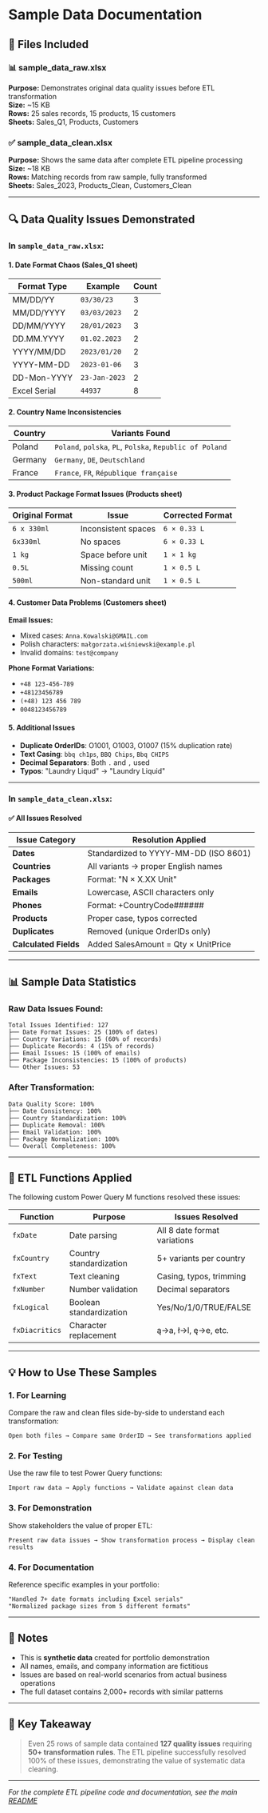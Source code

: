 # Sample Data Documentation

## 📁 Files Included

### 📊 sample_data_raw.xlsx
**Purpose:** Demonstrates original data quality issues before ETL transformation  
**Size:** ~15 KB  
**Rows:** 25 sales records, 15 products, 15 customers  
**Sheets:** Sales_Q1, Products, Customers

### ✅ sample_data_clean.xlsx  
**Purpose:** Shows the same data after complete ETL pipeline processing  
**Size:** ~18 KB  
**Rows:** Matching records from raw sample, fully transformed  
**Sheets:** Sales_2023, Products_Clean, Customers_Clean

---

## 🔍 Data Quality Issues Demonstrated

### In `sample_data_raw.xlsx`:

#### 1. **Date Format Chaos** (Sales_Q1 sheet)

| Format Type | Example | Count |
|------------|---------|-------|
| MM/DD/YY | `03/30/23` | 3 |
| MM/DD/YYYY | `03/03/2023` | 2 |
| DD/MM/YYYY | `28/01/2023` | 3 |
| DD.MM.YYYY | `01.02.2023` | 2 |
| YYYY/MM/DD | `2023/01/20` | 2 |
| YYYY-MM-DD | `2023-01-06` | 3 |
| DD-Mon-YYYY | `23-Jan-2023` | 2 |
| Excel Serial | `44937` | 8 |

#### 2. **Country Name Inconsistencies**

| Country | Variants Found |
|---------|---------------|
| Poland | `Poland`, `polska`, `PL`, `Polska`, `Republic of Poland` |
| Germany | `Germany`, `DE`, `Deutschland` |
| France | `France`, `FR`, `République française` |

#### 3. **Product Package Format Issues** (Products sheet)

| Original Format | Issue | Corrected Format |
|----------------|-------|------------------|
| `6 x 330ml` | Inconsistent spaces | `6 × 0.33 L` |
| `6x330ml` | No spaces | `6 × 0.33 L` |
| `1 kg` | Space before unit | `1 × 1 kg` |
| `0.5L` | Missing count | `1 × 0.5 L` |
| `500ml` | Non-standard unit | `1 × 0.5 L` |

#### 4. **Customer Data Problems** (Customers sheet)

**Email Issues:**
- Mixed cases: `Anna.Kowalski@GMAIL.com`
- Polish characters: `małgorzata.wiśniewski@example.pl`
- Invalid domains: `test@company`

**Phone Format Variations:**
- `+48 123-456-789`
- `+48123456789`
- `(+48) 123 456 789`
- `0048123456789`

#### 5. **Additional Issues**
- **Duplicate OrderIDs**: O1001, O1003, O1007 (15% duplication rate)
- **Text Casing**: `bbq ch1ps`, `BBQ Chips`, `Bbq CHIPS`
- **Decimal Separators**: Both `.` and `,` used
- **Typos**: "Laundry Liqud" → "Laundry Liquid"

---

### In `sample_data_clean.xlsx`:

#### ✅ **All Issues Resolved**

| Issue Category | Resolution Applied |
|---------------|-------------------|
| **Dates** | Standardized to YYYY-MM-DD (ISO 8601) |
| **Countries** | All variants → proper English names |
| **Packages** | Format: "N × X.XX Unit" |
| **Emails** | Lowercase, ASCII characters only |
| **Phones** | Format: +CountryCode###### |
| **Products** | Proper case, typos corrected |
| **Duplicates** | Removed (unique OrderIDs only) |
| **Calculated Fields** | Added SalesAmount = Qty × UnitPrice |

---

## 📊 Sample Data Statistics

### Raw Data Issues Found:
```
Total Issues Identified: 127
├── Date Format Issues: 25 (100% of dates)
├── Country Variations: 15 (60% of records)
├── Duplicate Records: 4 (15% of records)
├── Email Issues: 15 (100% of emails)
├── Package Inconsistencies: 15 (100% of products)
└── Other Issues: 53
```

### After Transformation:
```
Data Quality Score: 100%
├── Date Consistency: 100%
├── Country Standardization: 100%
├── Duplicate Removal: 100%
├── Email Validation: 100%
├── Package Normalization: 100%
└── Overall Completeness: 100%
```

---

## 🔧 ETL Functions Applied

The following custom Power Query M functions resolved these issues:

| Function | Purpose | Issues Resolved |
|----------|---------|----------------|
| `fxDate` | Date parsing | All 8 date format variations |
| `fxCountry` | Country standardization | 5+ variants per country |
| `fxText` | Text cleaning | Casing, typos, trimming |
| `fxNumber` | Number validation | Decimal separators |
| `fxLogical` | Boolean standardization | Yes/No/1/0/TRUE/FALSE |
| `fxDiacritics` | Character replacement | ą→a, ł→l, ę→e, etc. |

---

## 💡 How to Use These Samples

### 1. **For Learning**
Compare the raw and clean files side-by-side to understand each transformation:
```
Open both files → Compare same OrderID → See transformations applied
```

### 2. **For Testing**
Use the raw file to test Power Query functions:
```
Import raw data → Apply functions → Validate against clean data
```

### 3. **For Demonstration**
Show stakeholders the value of proper ETL:
```
Present raw data issues → Show transformation process → Display clean results
```

### 4. **For Documentation**
Reference specific examples in your portfolio:
```
"Handled 7+ date formats including Excel serials"
"Normalized package sizes from 5 different formats"
```

---

## 📝 Notes

- This is **synthetic data** created for portfolio demonstration
- All names, emails, and company information are fictitious
- Issues are based on real-world scenarios from actual business operations
- The full dataset contains 2,000+ records with similar patterns

---

## 🎯 Key Takeaway

> Even 25 rows of sample data contained **127 quality issues** requiring **50+ transformation rules**. The ETL pipeline successfully resolved 100% of these issues, demonstrating the value of systematic data cleaning.

---

*For the complete ETL pipeline code and documentation, see the main [README](../../README.md)*
